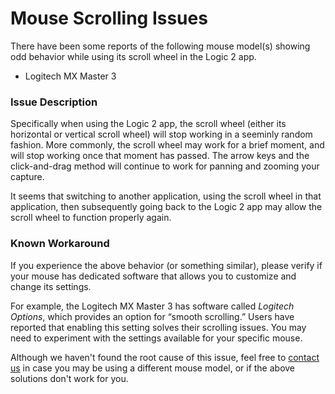 # Mouse Scrolling Issues

There have been some reports of the following mouse model(s) showing odd behavior while using its scroll wheel in the Logic 2 app.

* Logitech MX Master 3

### Issue Description

Specifically when using the Logic 2 app, the scroll wheel (either its horizontal or vertical scroll wheel) will stop working in a seeminly random fashion. More commonly, the scroll wheel may work for a brief moment, and will stop working once that moment has passed. The arrow keys and the click-and-drag method will continue to work for panning and zooming your capture.

It seems that switching to another application, using the scroll wheel in that application, then subsequently going back to the Logic 2 app may allow the scroll wheel to function properly again.

### Known Workaround

If you experience the above behavior (or something similar), please verify if your mouse has dedicated software that allows you to customize and change its settings.&#x20;

For example, the Logitech MX Master 3 has software called _Logitech Options_, which provides an option for “smooth scrolling.” Users have reported that enabling this setting solves their scrolling issues. You may need to experiment with the settings available for your specific mouse.

Although we haven't found the root cause of this issue, feel free to [contact us](https://contact.saleae.com/hc/en-us/requests/new) in case you may be using a different mouse model, or if the above solutions don't work for you.
